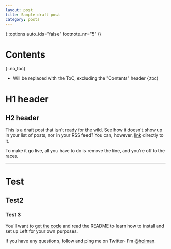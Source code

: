 ```yaml
---
layout: post
title: Sample draft post
category: posts
---
```


{::options auto_ids="false" footnote_nr="5" /}

# Contents
{:.no_toc}

* Will be replaced with the ToC, excluding the "Contents" header
{:toc}

# H1 header

## H2 header

This is a draft post that isn't ready for the wild. See how it doesn't show up in your list of posts, nor in your RSS feed? You can, however, [link](/posts/draft/) directly to it.

To make it go live, all you have to do is remove the line, and you're off to the races.

---

# Test

## Test2

### Test 3

You'll want to [get the code][left] and read the README to learn how to
install and set up Left for your own purposes.

If you have any questions, follow and ping me on Twitter- I'm
[@holman][twitter].

[jekyll]: https://github.com/mojombo/jekyll
[zh]: http://zachholman.com
[left]: https://github.com/holman/left#readme
[twitter]: https://twitter.com/holman
